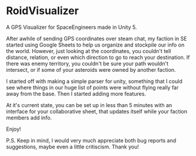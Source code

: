 # RoidVisualizer
A GPS Visualizer for SpaceEngineers made in Unity 5.

After awhile of sending GPS coordinates over steam chat, my faction in SE started using Google Sheets to help us organize and stockpile our info on the world. However, just looking at the coordinates, you couldn't tell distance, relation, or even which direction to go to reach your destination. If there was enemy territory, you couldn't be sure your path wouldn't intersect, or if some of your asteroids were owned by another faction.

I started off with making a simple parser for unity, something that I could see where things in our huge list of points were without flying really far away from the base. Then I started adding more features. 

At it's current state, you can be set up in less than 5 minutes with an interface for your collaborative sheet, that updates itself while your faction members add info. 

Enjoy! 

P.S. Keep in mind, I would very much appreciate both bug reports and suggestions, maybe even a little critiscism. Thank you!

